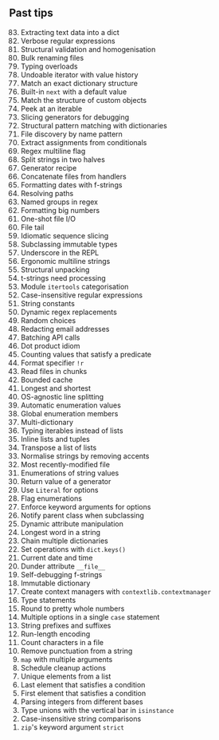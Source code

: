 ## Past tips

<ol reversed>
    <li>Extracting text data into a dict</li>
    <li>Verbose regular expressions</li>
    <li>Structural validation and homogenisation</li>
    <li>Bulk renaming files</li>
    <li>Typing overloads</li>
    <li>Undoable iterator with value history</li>
    <li>Match an exact dictionary structure</li>
    <li>Built-in <code>next</code> with a default value</li>
    <li>Match the structure of custom objects</li>
    <li>Peek at an iterable</li>
    <li>Slicing generators for debugging</li>
    <li>Structural pattern matching with dictionaries</li>
    <li>File discovery by name pattern</li>
    <li>Extract assignments from conditionals</li>
    <li>Regex multiline flag</li>
    <li>Split strings in two halves</li>
    <li>Generator recipe</li>
    <li>Concatenate files from handlers</li>
    <li>Formatting dates with f-strings</li>
    <li>Resolving paths</li>
    <li>Named groups in regex</li>
    <li>Formatting big numbers</li>
    <li>One-shot file I/O</li>
    <li>File tail</li>
    <li>Idiomatic sequence slicing</li>
    <li>Subclassing immutable types</li>
    <li>Underscore in the REPL</li>
    <li>Ergonomic multiline strings</li>
    <li>Structural unpacking</li>
    <li>t-strings need processing</li>
    <li>Module <code>itertools</code> categorisation</li>
    <li>Case-insensitive regular expressions</li>
    <li>String constants</li>
    <li>Dynamic regex replacements</li>
    <li>Random choices</li>
    <li>Redacting email addresses</li>
    <li>Batching API calls</li>
    <li>Dot product idiom</li>
    <li>Counting values that satisfy a predicate</li>
    <li>Format specifier <code>!r</code></li>
    <li>Read files in chunks</li>
    <li>Bounded cache</li>
    <li>Longest and shortest</li>
    <li>OS-agnostic line splitting</li>
    <li>Automatic enumeration values</li>
    <li>Global enumeration members</li>
    <li>Multi-dictionary</li>
    <li>Typing iterables instead of lists</li>
    <li>Inline lists and tuples</li>
    <li>Transpose a list of lists</li>
    <li>Normalise strings by removing accents</li>
    <li>Most recently-modified file</li>
    <li>Enumerations of string values</li>
    <li>Return value of a generator</li>
    <li>Use <code>Literal</code> for options</li>
    <li>Flag enumerations</li>
    <li>Enforce keyword arguments for options</li>
    <li>Notify parent class when subclassing</li>
    <li>Dynamic attribute manipulation</li>
    <li>Longest word in a string</li>
    <li>Chain multiple dictionaries</li>
    <li>Set operations with <code>dict.keys()</code></li>
    <li>Current date and time</li>
    <li>Dunder attribute <code>__file__</code></li>
    <li>Self-debugging f-strings</li>
    <li>Immutable dictionary</li>
    <li>Create context managers with <code>contextlib.contextmanager</code></li>
    <li>Type statements</li>
    <li>Round to pretty whole numbers</li>
    <li>Multiple options in a single <code>case</code> statement</li>
    <li>String prefixes and suffixes</li>
    <li>Run-length encoding</li>
    <li>Count characters in a file</li>
    <li>Remove punctuation from a string</li>
    <li><code>map</code> with multiple arguments</li>
    <li>Schedule cleanup actions</li>
    <li>Unique elements from a list</li>
    <li>Last element that satisfies a condition</li>
    <li>First element that satisfies a condition</li>
    <li>Parsing integers from different bases</li>
    <li>Type unions with the vertical bar in <code>isinstance</code></li>
    <li>Case-insensitive string comparisons</li>
    <li><code>zip</code>'s keyword argument <code>strict</code></li>
</ol>
